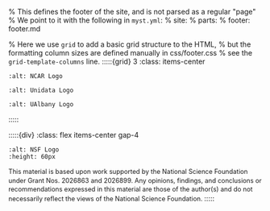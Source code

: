 % This defines the footer of the site, and is not parsed as a regular "page"
% We point to it with the following in `myst.yml`:
% site:
%   parts:
%     footer: footer.md

% Here we use `grid` to add a basic grid structure to the HTML,
% but the formatting column sizes are defined manually in css/footer.css
% see the `grid-template-columns` line.
:::::{grid} 3
:class: items-center


```{image} logos/NSF-NCAR.png
:alt: NCAR Logo
```

```{image} logos/NSF-Unidata.png
:alt: Unidata Logo
```

```{image} logos/UAlbany.svg
:alt: UAlbany Logo
```
:::::


:::::{div}
:class: flex items-center gap-4

```{image} logos/nsf.jpg
:alt: NSF Logo
:height: 60px
```

<span style="font-size: 0.9em; line-height: 1.4;">
  This material is based upon work supported by the National Science Foundation under Grant Nos. 2026863 and 2026899. Any opinions, findings, and conclusions or recommendations expressed in this material are those of the author(s) and do not necessarily reflect the views of the National Science Foundation.
</span>
:::::